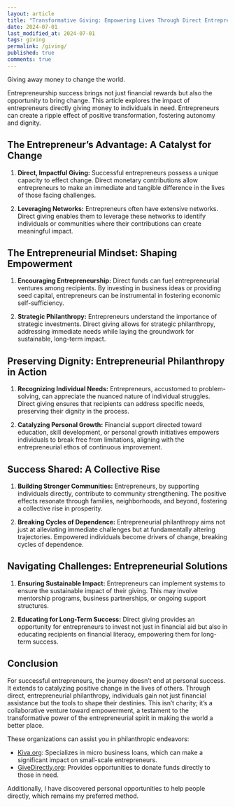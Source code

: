 ```yaml
---
layout: article
title: "Transformative Giving: Empowering Lives Through Direct Entrepreneurial Philanthropy"
date: 2024-07-01
last_modified_at: 2024-07-01
tags: giving
permalink: /giving/
published: true
comments: true
---
```

Giving away money to change the world.
<!--more--> 
Entrepreneurship success brings not just financial rewards but also the opportunity to bring change. This article explores the impact of entrepreneurs directly giving money to individuals in need. Entrepreneurs can create a ripple effect of positive transformation, fostering autonomy and dignity.

## The Entrepreneur’s Advantage: A Catalyst for Change

1. **Direct, Impactful Giving:** Successful entrepreneurs possess a unique capacity to effect change. Direct monetary contributions allow entrepreneurs to make an immediate and tangible difference in the lives of those facing challenges.

2. **Leveraging Networks:** Entrepreneurs often have extensive networks. Direct giving enables them to leverage these networks to identify individuals or communities where their contributions can create meaningful impact.

## The Entrepreneurial Mindset: Shaping Empowerment

1. **Encouraging Entrepreneurship:** Direct funds can fuel entrepreneurial ventures among recipients. By investing in business ideas or providing seed capital, entrepreneurs can be instrumental in fostering economic self-sufficiency.

2. **Strategic Philanthropy:** Entrepreneurs understand the importance of strategic investments. Direct giving allows for strategic philanthropy, addressing immediate needs while laying the groundwork for sustainable, long-term impact.

## Preserving Dignity: Entrepreneurial Philanthropy in Action

1. **Recognizing Individual Needs:** Entrepreneurs, accustomed to problem-solving, can appreciate the nuanced nature of individual struggles. Direct giving ensures that recipients can address specific needs, preserving their dignity in the process.

2. **Catalyzing Personal Growth:** Financial support directed toward education, skill development, or personal growth initiatives empowers individuals to break free from limitations, aligning with the entrepreneurial ethos of continuous improvement.

## Success Shared: A Collective Rise

1. **Building Stronger Communities:** Entrepreneurs, by supporting individuals directly, contribute to community strengthening. The positive effects resonate through families, neighborhoods, and beyond, fostering a collective rise in prosperity.

2. **Breaking Cycles of Dependence:** Entrepreneurial philanthropy aims not just at alleviating immediate challenges but at fundamentally altering trajectories. Empowered individuals become drivers of change, breaking cycles of dependence.

## Navigating Challenges: Entrepreneurial Solutions

1. **Ensuring Sustainable Impact:** Entrepreneurs can implement systems to ensure the sustainable impact of their giving. This may involve mentorship programs, business partnerships, or ongoing support structures.

2. **Educating for Long-Term Success:** Direct giving provides an opportunity for entrepreneurs to invest not just in financial aid but also in educating recipients on financial literacy, empowering them for long-term success.

## Conclusion
For successful entrepreneurs, the journey doesn’t end at personal success. It extends to catalyzing positive change in the lives of others. Through direct, entrepreneurial philanthropy, individuals gain not just financial assistance but the tools to shape their destinies. This isn’t charity; it’s a collaborative venture toward empowerment, a testament to the transformative power of the entrepreneurial spirit in making the world a better place.

These organizations can assist you in philanthropic endeavors:

- [Kiva.org](https://kiva.org): Specializes in micro business loans, which can make a significant impact on small-scale entrepreneurs.
- [GiveDirectly.org](https://givedirectly.org): Provides opportunities to donate funds directly to those in need.

Additionally, I have discovered personal opportunities to help people directly, which remains my preferred method.